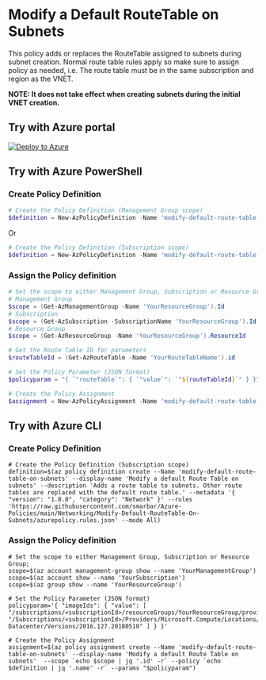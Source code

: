 # Modify a Default RouteTable on Subnets

This policy adds or replaces the RouteTable assigned to subnets during subnet creation. Normal route table rules apply so make sure to assign policy as needed, i.e. The route table must be in the same subscription and region as the VNET.

**NOTE: It does not take effect when creating subnets during the initial VNET creation.**

## Try with Azure portal

[![Deploy to Azure](http://azuredeploy.net/deploybutton.png)](https://portal.azure.com/?#blade/Microsoft_Azure_Policy/CreatePolicyDefinitionBlade/uri/https%3A%2F%2Fraw.githubusercontent.com%2Fsmarbar%2FAzure-Policies%2Fmain%2FNetworking%2FModify-Default-RouteTable-On-Subnets%2Fazurepolicy.json)

## Try with Azure PowerShell

### Create Policy Definition

```powershell
# Create the Policy Definition (Management Group scope)
$definition = New-AzPolicyDefinition -Name 'modify-default-route-table-on-subnets' -DisplayName 'Modify a default Route Table on subnets' -description 'Adds a route table to subnets. Other route tables are replaced with the default route table.' -metadata '{ "version": "1.0.0", "category": "Network" }' -Policy 'https://raw.githubusercontent.com/smarbar/Azure-Policies/main/Networking/Modify-Default-RouteTable-On-Subnets/azurepolicy.rules.json' -Parameter 'https://raw.githubusercontent.com/smarbar/Azure-Policies/main/Networking/Modify-Default-RouteTable-On-Subnets/azurepolicy.parameters.json' -Mode All -ManagementGroupName 'YourManagementGroupName'
```

Or

```powershell
# Create the Policy Definition (Subscription scope)
$definition = New-AzPolicyDefinition -Name 'modify-default-route-table-on-subnets' -DisplayName 'Modify a default Route Table on subnets' -description 'Adds a route table to subnets. Other route tables are replaced with the default route table.' -metadata '{ "version": "1.0.0", "category": "Network" }' -Policy 'https://raw.githubusercontent.com/smarbar/Azure-Policies/main/Networking/Modify-Default-RouteTable-On-Subnets/azurepolicy.rules.json' -Parameter 'https://raw.githubusercontent.com/smarbar/Azure-Policies/main/Networking/Modify-Default-RouteTable-On-Subnets/azurepolicy.parameters.json' -Mode All
```

### Assign the Policy definition

```powershell
# Set the scope to either Management Group, Subscription or Resource Group;
# Management Group
$scope = (Get-AzManagementGroup -Name 'YourResourceGroup').Id
# Subscription
$scope = (Get-AzSubscription -SubscriptionName 'YourResourceGroup').Id
# Resource Group
$scope = (Get-AzResourceGroup -Name 'YourResourceGroup').ResourceId

# Get the Route Table ID for parameters
$routeTableId = (Get-AzRouteTable -Name 'YourRouteTableName').id

# Set the Policy Parameter (JSON format)
$policyparam = "{ `"routeTable`": { `"value`": `"${routeTableId}`" } }"

# Create the Policy Assignment
$assignment = New-AzPolicyAssignment -Name 'modify-default-route-table-on-subnets' -DisplayName 'Modify a default Route Table on subnets' -Scope $scope -PolicyDefinition $definition -PolicyParameter $policyparam
```

## Try with Azure CLI

### Create Policy Definition

```cli
# Create the Policy Definition (Subscription scope)
definition=$(az policy definition create --Name 'modify-default-route-table-on-subnets' --display-name 'Modify a default Route Table on subnets' --description 'Adds a route table to subnets. Other route tables are replaced with the default route table.' --metadata '{ "version": "1.0.0", "category": "Network" }' --rules 'https://raw.githubusercontent.com/smarbar/Azure-Policies/main/Networking/Modify-Default-RouteTable-On-Subnets/azurepolicy.rules.json' --mode All)
```

### Assign the Policy definition

```cli
# Set the scope to either Management Group, Subscription or Resource Group;
scope=$(az account management-group show --name 'YourManagementGroup')
scope=$(az account show --name 'YourSubscription')
scope=$(az group show --name 'YourResourceGroup')

# Set the Policy Parameter (JSON format)
policyparam='{ "imageIds": { "value": [ "/subscriptions/<subscriptionId>/resourceGroups/YourResourceGroup/providers/Microsoft.Compute/images/ContosoStdImage", "/Subscriptions/<subscriptionId>/Providers/Microsoft.Compute/Locations/centralus/Publishers/MicrosoftWindowsServer/ArtifactTypes/VMImage/Offers/WindowsServer/Skus/2016-Datacenter/Versions/2016.127.20180510" ] } }'

# Create the Policy Assignment
assignment=$(az policy assignment create --Name 'modify-default-route-table-on-subnets' --display-name 'Modify a default Route Table on subnets'  --scope `echo $scope | jq '.id' -r` --policy `echo $definition | jq '.name' -r` --params "$policyparam")
```
